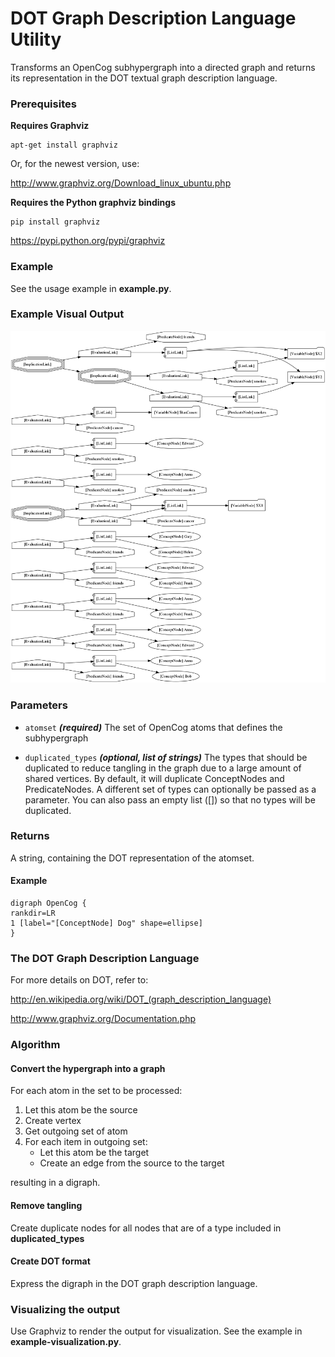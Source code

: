 DOT Graph Description Language Utility
======================================

Transforms an OpenCog subhypergraph into a directed graph and returns its
representation in the DOT textual graph description language.

### Prerequisites

**Requires Graphviz**

```
apt-get install graphviz
```

Or, for the newest version, use:

http://www.graphviz.org/Download_linux_ubuntu.php

**Requires the Python graphviz bindings**

```
pip install graphviz
```

https://pypi.python.org/pypi/graphviz

### Example

See the usage example in **example.py**.

### Example Visual Output
![Example](https://raw.githubusercontent.com/cosmoharrigan/diagrams/master/smokes/png/duplicate-conceptnode-predicatenode-shapes.png)

### Parameters

- ```atomset``` ***(required)*** The set of OpenCog atoms that defines the subhypergraph

- ```duplicated_types``` ***(optional, list of strings)***
    The types that should be duplicated to reduce tangling in the graph due to a large amount of shared vertices.
    By default, it will duplicate ConceptNodes and PredicateNodes.
    A different set of types can optionally be passed as a parameter.
    You can also pass an empty list ([]) so that no types will be duplicated.

### Returns

A string, containing the DOT representation of the atomset.

#### Example

```
digraph OpenCog {
rankdir=LR
1 [label="[ConceptNode] Dog" shape=ellipse]
}
```

### The DOT Graph Description Language

For more details on DOT, refer to:

http://en.wikipedia.org/wiki/DOT_(graph_description_language)

http://www.graphviz.org/Documentation.php

### Algorithm

#### Convert the hypergraph into a graph

For each atom in the set to be processed:

1. Let this atom be the source
2. Create vertex
3. Get outgoing set of atom
4. For each item in outgoing set:
    - Let this atom be the target
    - Create an edge from the source to the target

resulting in a digraph.

#### Remove tangling

Create duplicate nodes for all nodes that are of a type included in **duplicated_types**

#### Create DOT format
Express the digraph in the DOT graph description language.

### Visualizing the output
Use Graphviz to render the output for visualization. See the example in **example-visualization.py**.

